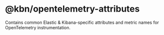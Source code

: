 # @kbn/opentelemetry-attributes

Contains common Elastic & Kibana-specific attributes and metric names for OpenTelemetry instrumentation.
